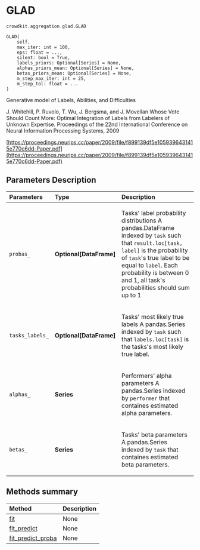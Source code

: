 # GLAD
`crowdkit.aggregation.glad.GLAD`

```
GLAD(
    self,
    max_iter: int = 100,
    eps: float = ...,
    silent: bool = True,
    labels_priors: Optional[Series] = None,
    alphas_priors_mean: Optional[Series] = None,
    betas_priors_mean: Optional[Series] = None,
    m_step_max_iter: int = 25,
    m_step_tol: float = ...
)
```

Generative model of Labels, Abilities, and Difficulties


J. Whitehill, P. Ruvolo, T. Wu, J. Bergsma, and J. Movellan
Whose Vote Should Count More: Optimal Integration of Labels from Labelers of Unknown Expertise.
Proceedings of the 22nd International Conference on Neural Information Processing Systems, 2009

[https://proceedings.neurips.cc/paper/2009/file/f899139df5e1059396431415e770c6dd-Paper.pdf](https://proceedings.neurips.cc/paper/2009/file/f899139df5e1059396431415e770c6dd-Paper.pdf)

## Parameters Description

| Parameters | Type | Description |
| :----------| :----| :-----------|
`probas_`|**Optional\[DataFrame\]**|<p>Tasks&#x27; label probability distributions A pandas.DataFrame indexed by `task` such that `result.loc[task, label]` is the probability of `task`&#x27;s true label to be equal to `label`. Each probability is between 0 and 1, all task&#x27;s probabilities should sum up to 1</p>
`tasks_labels_`|**Optional\[DataFrame\]**|<p>Tasks&#x27; most likely true labels A pandas.Series indexed by `task` such that `labels.loc[task]` is the tasks&#x27;s most likely true label.</p>
`alphas_`|**Series**|<p>Performers&#x27; alpha parameters A pandas.Series indexed by `performer` that containes estimated alpha parameters.</p>
`betas_`|**Series**|<p>Tasks&#x27; beta parameters A pandas.Series indexed by `task` that containes estimated beta parameters.</p>
## Methods summary

| Method | Description |
| :------| :-----------|
[fit](crowdkit.aggregation.glad.GLAD.fit.md)| None
[fit_predict](crowdkit.aggregation.glad.GLAD.fit_predict.md)| None
[fit_predict_proba](crowdkit.aggregation.glad.GLAD.fit_predict_proba.md)| None
